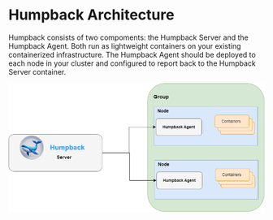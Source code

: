 # Humpback Architecture

Humpback consists of two compoments: the Humpback Server and the Humpback Agent. Both run as lightweight containers on your existing containerized infrastructure. The Humpback Agent should be deployed to each node in your cluster and configured to report back to the Humpback Server container.

![Architecture diagram](_media/humpback-architect-new.png)


